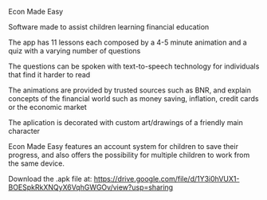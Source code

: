 Econ Made Easy

Software made to assist children learning financial education

The app has 11 lessons each composed by a 4-5 minute animation and a quiz with a varying number of questions

The questions can be spoken with text-to-speech technology for individuals that find it harder to read

The animations are provided by trusted sources such as BNR, and explain concepts of the financial world
such as money saving, inflation, credit cards or the economic market

The aplication is decorated with custom art/drawings of a friendly main character

Econ Made Easy features an account system for children to save their progress, and also offers the possibility
for multiple children to work from the same device.

Download the .apk file at: https://drive.google.com/file/d/1Y3i0hVUX1-BOESpkRkXNQyX6VqhGWGOv/view?usp=sharing





